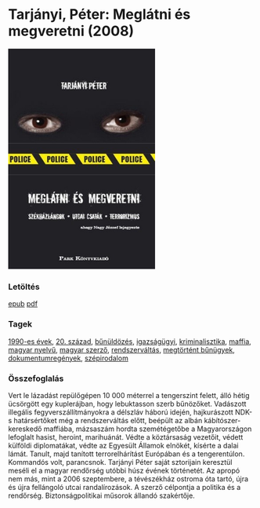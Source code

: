 # <a name="id_478">Tarjányi, Péter: Meglátni és megveretni (2008)</a>
<img src="https://github.com/BercziSandor/calibre_lib/raw/main/libs/main/Tarjanyi%2C%20Peter/Meglatni%20es%20megveretni%20%28478%29/cover.jpg" alt="cover" width="300"/>

### Letöltés
[epub](https://github.com/BercziSandor/calibre_lib/raw/main/libs/main/Tarjanyi%2C%20Peter/Meglatni%20es%20megveretni%20%28478%29/Meglatni%20es%20megveretni%20-%20Tarjanyi%2C%20Peter.epub) 
 [pdf](https://github.com/BercziSandor/calibre_lib/raw/main/libs/main/Tarjanyi%2C%20Peter/Meglatni%20es%20megveretni%20%28478%29/Meglatni%20es%20megveretni%20-%20Tarjanyi%2C%20Peter.pdf)

### Tagek
[1990-es évek](https://github.com/berczisandor/calibre_lib/libs/main/_tags/1990-es%20%c3%a9vek.md), [20. század](https://github.com/berczisandor/calibre_lib/libs/main/_tags/20.%20sz%c3%a1zad.md), [bűnüldözés](https://github.com/berczisandor/calibre_lib/libs/main/_tags/b%c5%b1n%c3%bcld%c3%b6z%c3%a9s.md), [igazságügyi](https://github.com/berczisandor/calibre_lib/libs/main/_tags/igazs%c3%a1g%c3%bcgyi.md), [kriminalisztika](https://github.com/berczisandor/calibre_lib/libs/main/_tags/kriminalisztika.md), [maffia](https://github.com/berczisandor/calibre_lib/libs/main/_tags/maffia.md), [magyar nyelvű](https://github.com/berczisandor/calibre_lib/libs/main/_tags/magyar%20nyelv%c5%b1.md), [magyar szerző](https://github.com/berczisandor/calibre_lib/libs/main/_tags/magyar%20szerz%c5%91.md), [rendszerváltás](https://github.com/berczisandor/calibre_lib/libs/main/_tags/rendszerv%c3%a1lt%c3%a1s.md), [megtörtént bűnügyek](https://github.com/berczisandor/calibre_lib/libs/main/_tags/megt%c3%b6rt%c3%a9nt%20b%c5%b1n%c3%bcgyek.md), [dokumentumregények](https://github.com/berczisandor/calibre_lib/libs/main/_tags/dokumentumreg%c3%a9nyek.md), [szépirodalom](https://github.com/berczisandor/calibre_lib/libs/main/_tags/sz%c3%a9pirodalom.md)

### Összefoglalás
<div>
<p>Vert le lázadást repülőgépen 10 000 méterrel a tengerszint felett, álló hétig ücsörgött egy kuplerájban, hogy lebuktasson szerb bűnözőket. Vadászott illegális fegyverszállítmányokra a délszláv háború idején, hajkurászott NDK-s határsértőket még a rendszerváltás előtt, beépült az albán kábítószer- kereskedő maffiába, mázsaszám hordta szemétégetőbe a Magyarországon lefoglalt hasist, heroint, marihuánát. Védte a köztársaság vezetőit, védett külföldi diplomatákat, védte az Egyesült Államok elnökét, kísérte a dalai lámát. Tanult, majd tanított terrorelhárítást Európában és a tengerentúlon. Kommandós volt, parancsnok. Tarjányi Péter saját sztorijain keresztül meséli el a magyar rendőrség utóbbi húsz évének történetét. Az apropó nem más, mint a 2006 szeptembere, a tévészékház ostroma óta tartó, újra és újra fellángoló utcai randalírozások. A szerző célpontja a politika és a rendőrség. Biztonságpolitikai műsorok állandó szakértője.</p></div>


